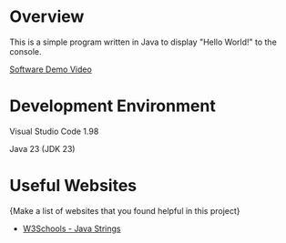 # Overview

This is a simple program written in Java to display "Hello World!" to the console.

[Software Demo Video](https://youtu.be/-ACKtaqNGWs)

# Development Environment

Visual Studio Code 1.98

Java 23 (JDK 23)

# Useful Websites

{Make a list of websites that you found helpful in this project}
* [W3Schools - Java Strings](https://www.w3schools.com/java/java_strings.asp)